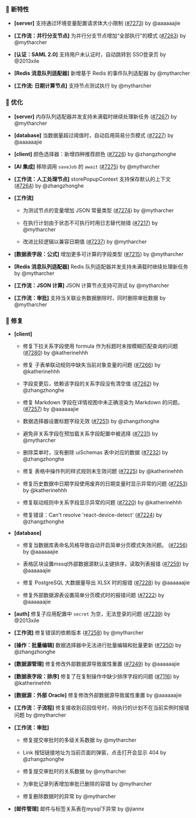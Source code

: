 ### 🎉 新特性

- **[server]** 支持通过环境变量配置请求体大小限制 ([#7273](https://github.com/nocobase/nocobase/pull/7273)) by @aaaaaajie

- **[工作流：并行分支节点]** 为并行分支节点增加“全部执行”的模式 ([#7263](https://github.com/nocobase/nocobase/pull/7263)) by @mytharcher

- **[认证：SAML 2.0]** 支持用户未认证时，自动跳转到 SSO登录页 by @2013xile

- **[Redis 消息队列适配器]** 新增基于 Redis 的事件队列适配器 by @mytharcher

- **[工作流: 日期计算节点]** 支持节点测试执行 by @mytharcher

### 🚀 优化

- **[server]** 内存队列适配器并发支持未满载时继续处理新任务 ([#7267](https://github.com/nocobase/nocobase/pull/7267)) by @mytharcher

- **[database]** 当数据量超过阈值时，自动启用简易分页模式 ([#7227](https://github.com/nocobase/nocobase/pull/7227)) by @aaaaaajie

- **[client]** 颜色选择器：新增四种推荐颜色 ([#7226](https://github.com/nocobase/nocobase/pull/7226)) by @zhangzhonghe

- **[AI 集成]** 移除调用 `saveJob` 的 `await` ([#7275](https://github.com/nocobase/nocobase/pull/7275)) by @mytharcher

- **[工作流：人工处理节点]** storePopupContext 支持保存默认的上下文 ([#7264](https://github.com/nocobase/nocobase/pull/7264)) by @zhangzhonghe

- **[工作流]**
  - 为测试节点的变量增加 JSON 常量类型 ([#7274](https://github.com/nocobase/nocobase/pull/7274)) by @mytharcher

  - 在执行计划由于状态不可执行时用日志替代抛错 ([#7217](https://github.com/nocobase/nocobase/pull/7217)) by @mytharcher

  - 改进比较逻辑以兼容日期值 ([#7237](https://github.com/nocobase/nocobase/pull/7237)) by @mytharcher

- **[数据表字段：公式]** 增加更多可计算的字段类型 ([#7215](https://github.com/nocobase/nocobase/pull/7215)) by @mytharcher

- **[Redis 消息队列适配器]** Redis 队列适配器并发支持未满载时继续处理新任务 by @mytharcher

- **[工作流：JSON 计算]** JSON 计算节点支持可测试 by @mytharcher

- **[工作流：审批]** 支持当关联业务数据删除时，同时删除审批数据 by @mytharcher

### 🐛 修复

- **[client]**
  - 修复下拉关系字段使用 formula 作为标题时未按模糊匹配查询的问题 ([#7280](https://github.com/nocobase/nocobase/pull/7280)) by @katherinehhh

  - 修复 子表单联动规则中缺失当前对象变量的问题 ([#7266](https://github.com/nocobase/nocobase/pull/7266)) by @katherinehhh

  - 字段变更后，依赖该字段的关系字段没有清空值 ([#7262](https://github.com/nocobase/nocobase/pull/7262)) by @zhangzhonghe

  - 修复 Markdown 字段在详情视图中未正确渲染为 Markdown 的问题。 ([#7257](https://github.com/nocobase/nocobase/pull/7257)) by @aaaaaajie

  - 数据选择器设置标题字段无效 ([#7251](https://github.com/nocobase/nocobase/pull/7251)) by @zhangzhonghe

  - 避免非关系字段在预加载关系字段配置中被选择 ([#7231](https://github.com/nocobase/nocobase/pull/7231)) by @mytharcher

  - 删除菜单时，没有删除 uiSchemas 表中对应的数据 ([#7232](https://github.com/nocobase/nocobase/pull/7232)) by @zhangzhonghe

  - 修复 表格中操作列的样式规则未生效问题 ([#7225](https://github.com/nocobase/nocobase/pull/7225)) by @katherinehhh

  - 修复历史数据中日期字段使用废弃的日期变量时显示异常的问题 ([#7253](https://github.com/nocobase/nocobase/pull/7253)) by @katherinehhh

  - 修复联动规则中关系字段显示异常的问题 ([#7220](https://github.com/nocobase/nocobase/pull/7220)) by @katherinehhh

  - 修复错误：Can't resolve 'react-device-detect' ([#7224](https://github.com/nocobase/nocobase/pull/7224)) by @zhangzhonghe

- **[database]**
  - 修复当数据库表命名风格导致自动开启简单分页模式失效问题。 ([#7256](https://github.com/nocobase/nocobase/pull/7256)) by @aaaaaajie

  - 表格区块设置mssql外部数据源默认主键排序，读取列表报错 ([#7259](https://github.com/nocobase/nocobase/pull/7259)) by @aaaaaajie

  - 修复 PostgreSQL 大数据量导出 XLSX 时的报错 ([#7228](https://github.com/nocobase/nocobase/pull/7228)) by @aaaaaajie

  - 修复外部数据源表设置简单分页模式时的报错问题 ([#7222](https://github.com/nocobase/nocobase/pull/7222)) by @aaaaaajie

- **[auth]** 修复子应用配置中 `secret` 为空，无法登录的问题 ([#7239](https://github.com/nocobase/nocobase/pull/7239)) by @2013xile

- **[工作流]** 修复错误的依赖版本 ([#7258](https://github.com/nocobase/nocobase/pull/7258)) by @mytharcher

- **[操作：批量编辑]** 数据选择器中无法进行批量编辑和批量更新 ([#7250](https://github.com/nocobase/nocobase/pull/7250)) by @zhangzhonghe

- **[数据源管理]** 修复修改外部数据源导致属性重置 ([#7249](https://github.com/nocobase/nocobase/pull/7249)) by @aaaaaajie

- **[数据表字段：排序]** 修复了在复制操作中缺少排序字段的问题 ([#7116](https://github.com/nocobase/nocobase/pull/7116)) by @katherinehhh

- **[数据源：外部 Oracle]** 修复修改外部数据源导致属性重置 by @aaaaaajie

- **[工作流：子流程]** 修复接收到召回信号时，待执行的计划不在当前实例时报错问题 by @mytharcher

- **[工作流：审批]**
  - 修复提交审批时的多级关系数据 by @mytharcher

  - Link 按钮链接地址为当前页面的弹窗，点击打开会显示 404 by @zhangzhonghe

  - 修复提交审批时的关系数据 by @mytharcher

  - 为审批记录列表增加审批已删除的容错 by @mytharcher

  - 修复删除数据时的异常 by @mytharcher

- **[邮件管理]** 邮件与标签关系表在mysql下异常 by @jiannx

